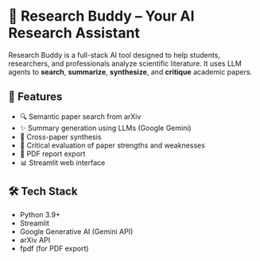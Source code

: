 # 🤖 Research Buddy – Your AI Research Assistant

Research Buddy is a full-stack AI tool designed to help students, researchers, and professionals analyze scientific literature. It uses LLM agents to **search**, **summarize**, **synthesize**, and **critique** academic papers.

## 🔧 Features

- 🔍 Semantic paper search from arXiv
- ✨ Summary generation using LLMs (Google Gemini)
- 🧠 Cross-paper synthesis
- 🧐 Critical evaluation of paper strengths and weaknesses
- 📄 PDF report export
- 📊 Streamlit web interface

## 🛠 Tech Stack

- Python 3.9+
- Streamlit
- Google Generative AI (Gemini API)
- arXiv API
- fpdf (for PDF export)



